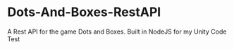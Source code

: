# Dots-And-Boxes-RestAPI
A Rest API for the game Dots and Boxes. Built in NodeJS for my Unity Code Test
